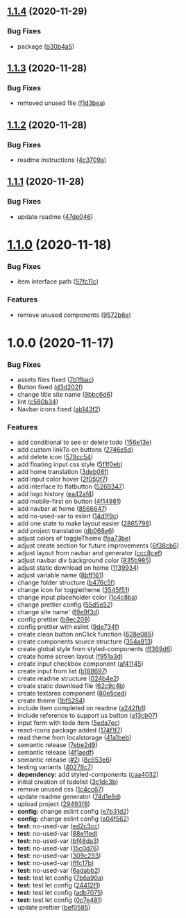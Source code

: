 ## [1.1.4](https://github.com/hstrada/readit-readme-generator/compare/v1.1.3...v1.1.4) (2020-11-29)


### Bug Fixes

* package ([b30b4a5](https://github.com/hstrada/readit-readme-generator/commit/b30b4a562b1e26c6845897790a8c8c607f411744))

## [1.1.3](https://github.com/hstrada/readit-readme-generator/compare/v1.1.2...v1.1.3) (2020-11-28)


### Bug Fixes

* removed unused file ([f1d3bea](https://github.com/hstrada/readit-readme-generator/commit/f1d3beababb390f72549d52fc0c7c2fbb8c975d9))

## [1.1.2](https://github.com/hstrada/readit-readme-generator/compare/v1.1.1...v1.1.2) (2020-11-28)


### Bug Fixes

* readme instructions ([4c3709a](https://github.com/hstrada/readit-readme-generator/commit/4c3709ad9baa4fb4f2eb2bf4a227b66b0ba92ec5))

## [1.1.1](https://github.com/hstrada/readit-readme-generator/compare/v1.1.0...v1.1.1) (2020-11-28)


### Bug Fixes

* update readme ([47de046](https://github.com/hstrada/readit-readme-generator/commit/47de04672d4722c6d359a843e4e8cf3d0f9b71ee))

# [1.1.0](https://github.com/hstrada/readit-readme-generator/compare/v1.0.0...v1.1.0) (2020-11-18)


### Bug Fixes

* item interface path ([57fc11c](https://github.com/hstrada/readit-readme-generator/commit/57fc11c148595d01ad5a5ca502ea350c68b6dcf9))


### Features

* remove unused components ([9572b6e](https://github.com/hstrada/readit-readme-generator/commit/9572b6ef8d5d8427e410c75beec4f9af8147be60))

# 1.0.0 (2020-11-17)


### Bug Fixes

* assets files fixed ([7b1fbac](https://github.com/hstrada/readit-readme-generator/commit/7b1fbac27df3c090407ceb2ea7517bceb5172276))
* Button fixed ([d3d202f](https://github.com/hstrada/readit-readme-generator/commit/d3d202f8fc03cc10a992b34e036af2afe502ea4a))
* change title site name ([9bbc6d6](https://github.com/hstrada/readit-readme-generator/commit/9bbc6d61a88336f541b993eae8aabf8717ed226a))
* lint ([c580b34](https://github.com/hstrada/readit-readme-generator/commit/c580b3450a5b311d9a4b9f17c46fd506a2ddbf16))
* Navbar icons fixed ([ab143f2](https://github.com/hstrada/readit-readme-generator/commit/ab143f245e6a9859451a77804ed4a0af4c3eb954))


### Features

* add conditional to see or delete todo ([156e13e](https://github.com/hstrada/readit-readme-generator/commit/156e13ecd56d2af8176270559874b42b59c6c24d))
* add custom linkTo on buttons ([2746e5d](https://github.com/hstrada/readit-readme-generator/commit/2746e5d8aa8d72876208e8537563fbc7b6d45100))
* add delete icon ([579cc54](https://github.com/hstrada/readit-readme-generator/commit/579cc54031178ec3c1eee3cb7b17d0802543e12f))
* add floating input css style ([5f1f0eb](https://github.com/hstrada/readit-readme-generator/commit/5f1f0ebbd074925685812107e87ab445c934cde3))
* add home translation ([3deb08f](https://github.com/hstrada/readit-readme-generator/commit/3deb08f0fd92c9098e827616c1ca8ca6e553f015))
* add input color hover ([2f050f7](https://github.com/hstrada/readit-readme-generator/commit/2f050f7c4d654e037862a86bf96d5a1498a8301d))
* add interface to flatbutton ([5269347](https://github.com/hstrada/readit-readme-generator/commit/5269347b2a735941c0f7d1acf52d871bb8ff36ad))
* add logo history ([ea42af4](https://github.com/hstrada/readit-readme-generator/commit/ea42af44d81aae8014b6e10805c987f5e1a6afc0))
* add mobile-first on button ([4f14981](https://github.com/hstrada/readit-readme-generator/commit/4f14981a7f5f71c10250e25481a0ef284e375195))
* add navbar at home ([8566647](https://github.com/hstrada/readit-readme-generator/commit/856664747e0c656df2388c62add169c47549d7d7))
* add no-used-var to eslint ([14d1f9c](https://github.com/hstrada/readit-readme-generator/commit/14d1f9c0f470c2fd01608f75dde8b29b21b8a9c5))
* add one state to make layout easier ([2865798](https://github.com/hstrada/readit-readme-generator/commit/2865798099340410509104440f67ffcf7ab53fc4))
* add project translation ([db068e6](https://github.com/hstrada/readit-readme-generator/commit/db068e6110ecc387e9c12bb3fcbe672690777a14))
* adjust colors of toggleTheme ([fea73be](https://github.com/hstrada/readit-readme-generator/commit/fea73be68e52929e952d72a61f1be46604cdd8ba))
* adjust create section for future improvements ([6f38cb6](https://github.com/hstrada/readit-readme-generator/commit/6f38cb6eb4e8fe383469b12dd0dce4f17a664d29))
* adjust layout from navbar and generator ([ccc8cef](https://github.com/hstrada/readit-readme-generator/commit/ccc8ceff3b9ae89f45d8c04cad0287f404c0cef2))
* adjust navbar div background color ([835b985](https://github.com/hstrada/readit-readme-generator/commit/835b985de11ced3167db2f5d4ac69700ddcdabc8))
* adjust static download on home ([1139934](https://github.com/hstrada/readit-readme-generator/commit/1139934c4c0f2ba11672b7d01ef4776db49883fd))
* adjust variable name ([8bff161](https://github.com/hstrada/readit-readme-generator/commit/8bff1617042584b43fc1b7be9085b74987251ae8))
* change folder structure ([b476c5f](https://github.com/hstrada/readit-readme-generator/commit/b476c5f6fb26c568a1c9f3494c3359080dc6ab89))
* change icon for toggletheme ([3545f51](https://github.com/hstrada/readit-readme-generator/commit/3545f51382b0322aa9ea558fe727f39b86921822))
* change input placeholder color ([1c4c8ba](https://github.com/hstrada/readit-readme-generator/commit/1c4c8ba6875e1179054ad432b00b36c5898caf9e))
* change prettier config ([55d5e52](https://github.com/hstrada/readit-readme-generator/commit/55d5e52599524b747492c2c83b01b8df71e15b81))
* change site name' ([f9e9f3d](https://github.com/hstrada/readit-readme-generator/commit/f9e9f3dd45444fcf42dad43f073cccb2b4142eb3))
* config prettier ([b9ec209](https://github.com/hstrada/readit-readme-generator/commit/b9ec20930b397d4a3f3fa8c280ad0ebc08c747ec))
* config prettier with eslint ([9de734f](https://github.com/hstrada/readit-readme-generator/commit/9de734fb0187360993330b97f0249e078810507d))
* create clean button onClick function ([628e085](https://github.com/hstrada/readit-readme-generator/commit/628e0851335ab602aa26b10a6658b231c464bdc8))
* create components source structure ([354a813](https://github.com/hstrada/readit-readme-generator/commit/354a8130f05c306a663c4ebf777cf680598f5f5b))
* create global style from styled-components ([ff369d6](https://github.com/hstrada/readit-readme-generator/commit/ff369d66d63b4c9eef83acb124dee3368d9225f5))
* create home screen layout ([f951a3d](https://github.com/hstrada/readit-readme-generator/commit/f951a3d6ea72db447319ae4731d3140644311abb))
* create input checkbox component ([af41145](https://github.com/hstrada/readit-readme-generator/commit/af411459fa891a7198fb83fa76094cd0463fd858))
* create input from list ([b188697](https://github.com/hstrada/readit-readme-generator/commit/b188697c7c1780daf97e9af8d2eb55871da1fe96))
* create readme structure ([024b4e2](https://github.com/hstrada/readit-readme-generator/commit/024b4e25a08e97bf1f7524cbb935e1d24c2e20d7))
* create static download file ([62c9c4b](https://github.com/hstrada/readit-readme-generator/commit/62c9c4b4462d4651b1e00e7323254bc96006c009))
* create textarea component ([80e5ced](https://github.com/hstrada/readit-readme-generator/commit/80e5ced471d76d9952ea6fcd6225462b5d94b046))
* create theme ([1bf5284](https://github.com/hstrada/readit-readme-generator/commit/1bf52841942dda8df273417cdfde1ece69439087))
* include item completed on readme ([a242fb1](https://github.com/hstrada/readit-readme-generator/commit/a242fb129403600c3c689e166ae0d0a6b57bfd83))
* include reference to support us button ([a13cb07](https://github.com/hstrada/readit-readme-generator/commit/a13cb07d7cb0dc1b146c1c80c207f456f587d962))
* input form with todo item ([5eda7ec](https://github.com/hstrada/readit-readme-generator/commit/5eda7ecd79d113465af3edd675f54dce268870a6))
* react-icons package added ([174f1f7](https://github.com/hstrada/readit-readme-generator/commit/174f1f769d1ef9f384d0098b93a096c093490590))
* read theme from localstorage ([41a1beb](https://github.com/hstrada/readit-readme-generator/commit/41a1bebeb5c0f2db6b9a123669585139b1844bfd))
* semantic release ([7ebe2d9](https://github.com/hstrada/readit-readme-generator/commit/7ebe2d910ff572db8b863aa7fba451b44a22af6c))
* semantic release ([4f1aedf](https://github.com/hstrada/readit-readme-generator/commit/4f1aedf753224a8436f56e6bd9ede32758f0e487))
* semantic release ([#2](https://github.com/hstrada/readit-readme-generator/issues/2)) ([8c653e6](https://github.com/hstrada/readit-readme-generator/commit/8c653e67e374a264a0c72520a8da592dfb307646))
* testing variants ([40278c7](https://github.com/hstrada/readit-readme-generator/commit/40278c77c1a5ef1d2fe1f9f0389bc4705fcc5906))
* **dependency:** add styled-components ([caa4032](https://github.com/hstrada/readit-readme-generator/commit/caa40321946be95d4c7e328206369184c280f21a))
* initial creation of todolist ([3c1dc3b](https://github.com/hstrada/readit-readme-generator/commit/3c1dc3b7317a9197fc2c947251c591d80e5a3ce1))
* remove unused css ([1c4cc67](https://github.com/hstrada/readit-readme-generator/commit/1c4cc67bf6632c916cf99de3ef4efe66910ed502))
* update readme generator ([74d1e8d](https://github.com/hstrada/readit-readme-generator/commit/74d1e8dfcb41eaccd269c375d5fce9137c3794aa))
* upload project ([29493f8](https://github.com/hstrada/readit-readme-generator/commit/29493f8f1c65ffa265bb911c4113da69a13470ba))
* **config:** change eslint config ([e7b31d2](https://github.com/hstrada/readit-readme-generator/commit/e7b31d280aeb09812043e31d9c36787fb26461bc))
* **config:** change eslint config ([a04f562](https://github.com/hstrada/readit-readme-generator/commit/a04f562de06318f78f67c693941e5aa06b7f6f75))
* **test:** no-used-var ([ed2c3cc](https://github.com/hstrada/readit-readme-generator/commit/ed2c3cc8f47445cc89928cc4d7da91d8b6f05659))
* **test:** no-used-var ([88e11ed](https://github.com/hstrada/readit-readme-generator/commit/88e11ed46ec8e6a76297ad74317d772d5513126a))
* **test:** no-used-var ([bf48da3](https://github.com/hstrada/readit-readme-generator/commit/bf48da3a781bfa4bd7008e6aaed8d4590cb95a42))
* **test:** no-used-var ([15c0d76](https://github.com/hstrada/readit-readme-generator/commit/15c0d76696f7fe9ae0f331ccb88f0428d6127cc9))
* **test:** no-used-var ([309c293](https://github.com/hstrada/readit-readme-generator/commit/309c293818def1719f0756c5362703834a08899a))
* **test:** no-used-var ([fffc17b](https://github.com/hstrada/readit-readme-generator/commit/fffc17b4a858425a084aa81608bfc6192a73dd3a))
* **test:** no-used-var ([6adabb2](https://github.com/hstrada/readit-readme-generator/commit/6adabb216054c0f2ebf5f7f7e06618888cdade62))
* **test:** test let config ([7b6a90a](https://github.com/hstrada/readit-readme-generator/commit/7b6a90a00f64517da73f20307d0ae4e0e0e70685))
* **test:** test let config ([24412f1](https://github.com/hstrada/readit-readme-generator/commit/24412f1d79539e0849e645b37179b8ef4e8974de))
* **test:** test let config ([adb7075](https://github.com/hstrada/readit-readme-generator/commit/adb70753b50f6c16f48669074707b178a45c4a5b))
* **test:** test let config ([0c7e481](https://github.com/hstrada/readit-readme-generator/commit/0c7e481971350a23b08db42b499944b583f275e2))
* update prettier ([bef0585](https://github.com/hstrada/readit-readme-generator/commit/bef05853a22860ecfed815a894ec0b3e9b227372))
